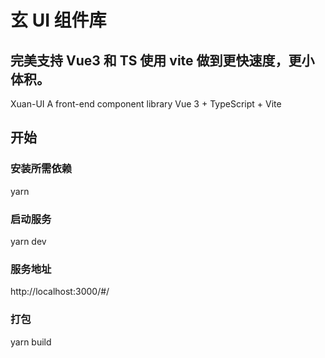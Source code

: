 <!--
 * @Author: Yinzhuoxuan
 * @Date: 2022-07-01 09:50:57
 * @LastEditors: Yinzhuoxuan
 * @LastEditTime: 2022-07-05 09:47:58
 * @Description:
-->

# 玄 UI 组件库

## 完美支持 Vue3 和 TS 使用 vite 做到更快速度，更小体积。

Xuan-UI A front-end component library
Vue 3 + TypeScript + Vite

## 开始

### 安装所需依赖
yarn

### 启动服务
yarn dev

### 服务地址
http://localhost:3000/#/

### 打包
yarn build
